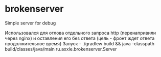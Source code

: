 # brokenserver
Simple server for debug

Использовался для отлова отдельного запроса http (перенапривили через nginx) и оставления его без ответа (цель - фронт ждет ответа продолжительное время)
Запуск - ./gradlew build && java -classpath build/classes/java/main ru.axxle.brokenserver.Server <port>
